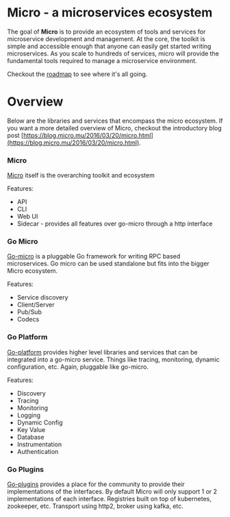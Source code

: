# Micro - a microservices ecosystem
The goal of **Micro** is to provide an ecosystem of tools and services for microservice development and management. At the core, the toolkit is simple and accessible enough that anyone can easily get started writing microservices. As you scale to hundreds of services, micro will provide the fundamental tools required to manage a microservice environment.

Checkout the [roadmap](roadmap.md) to see where it's all going.

# Overview

Below are the libraries and services that encompass the micro ecosystem. If you want a more detailed overview of Micro, checkout the introductory blog post [https://blog.micro.mu/2016/03/20/micro.html](https://blog.micro.mu/2016/03/20/micro.html).

### Micro
[Micro](https://github.com/micro/micro) itself is the overarching toolkit and ecosystem

Features:
- API
- CLI
- Web UI
- Sidecar - provides all features over go-micro through a http interface

### Go Micro
[Go-micro](https://github.com/micro/go-micro) is a pluggable Go framework for writing RPC based microservices. Go micro can be used standalone but fits into the bigger Micro ecosystem.

Features:
- Service discovery
- Client/Server
- Pub/Sub
- Codecs

### Go Platform
[Go-platform](https://github.com/micro/go-platform) provides higher level libraries and services that can be integrated into a go-micro service. Things like tracing, monitoring, dynamic configuration, etc. Again, pluggable like go-micro.

Features:
- Discovery
- Tracing
- Monitoring
- Logging
- Dynamic Config
- Key Value
- Database
- Instrumentation
- Authentication

### Go Plugins
[Go-plugins](https://github.com/micro/go-plugins) provides a place for the community to provide their implementations of the interfaces. 
By default Micro will only support 1 or 2 implementations of each interface. Registries built on 
top of kubernetes, zookeeper, etc. Transport using http2, broker using kafka, etc.

